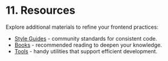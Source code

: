 # 11. Resources

Explore additional materials to refine your frontend practices:

- [Style Guides](./external-style-guides.md) - community standards for consistent code.
- [Books](./further-reading.md) - recommended reading to deepen your knowledge.
- [Tools](./useful-tools.md) - handy utilities that support efficient development.

